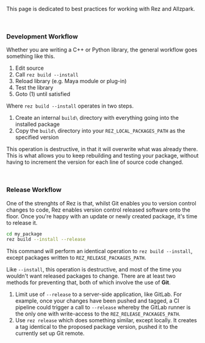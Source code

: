 This page is dedicated to best practices for working with Rez and Allzpark.

<br>

### Development Workflow

Whether you are writing a C++ or Python library, the general workflow goes something like this.

1. Edit source 
2. Call `rez build --install`
3. Reload library (e.g. Maya module or plug-in)
4. Test the library
5. Goto (1) until satisfied

Where `rez build --install` operates in two steps.

1. Create an internal `build\` directory with everything going into the installed package
2. Copy the `build\` directory into your `REZ_LOCAL_PACKAGES_PATH` as the specified version

This operation is destructive, in that it will overwrite what was already there. This is what allows you to keep rebuilding and testing your package, without having to increment the version for each line of source code changed.

<br>

### Release Workflow

One of the strenghts of Rez is that, whilst Git enables you to version control changes to code, Rez enables version control released software onto the floor. Once you're happy with an update or newly created package, it's time to release it.

```bash
cd my_package
rez build --install --release
```

This command will perform an identical operation to `rez build --install`, except packages written to `REZ_RELEASE_PACKAGES_PATH`.

Like `--install`, this operation is destructive, and most of the time you wouldn't want released packages to change. There are at least two methods for preventing that, both of which involve the use of **Git**.

1. Limit use of `--release` to a server-side application, like GitLab. For example, once your changes have been pushed and tagged, a CI pipeline could trigger a call to `--release` whereby the GitLab runner is the only one with write-access to the `REZ_RELEASE_PACKAGES_PATH`.
2. Use `rez release` which does something similar, except locally. It creates a tag identical to the proposed package version, pushed it to the currently set up Git remote.